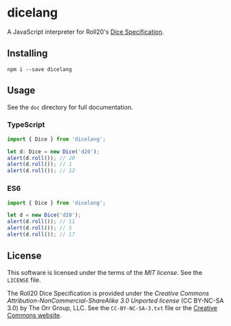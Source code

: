 dicelang
========

A JavaScript interpreter for Roll20's [Dice Specification](https://wiki.roll20.net/Dice_Reference).

## Installing
`npm i --save dicelang`

## Usage
See the `doc` directory for full documentation.

### TypeScript
```ts
import { Dice } from 'dicelang';

let d: Dice = new Dice('d20');
alert(d.roll()); // 20
alert(d.roll()); // 1
alert(d.roll()); // 12
```

### ES6
```js
import { Dice } from 'dicelang';

let d = new Dice('d20');
alert(d.roll()); // 11
alert(d.roll()); // 5
alert(d.roll()); // 17
```

## License
This software is licensed under the terms of the *MIT license*. See the `LICENSE` file.

The Roll20 Dice Specification is provided under the *Creative Commons Attribution-NonCommercial-ShareAlike 3.0 Unported license* (CC BY-NC-SA 3.0) by The Orr Group, LLC.
See the `CC-BY-NC-SA-3.txt` file or the [Creative Commons website](https://creativecommons.org/licenses/by-nc-sa/3.0/).
